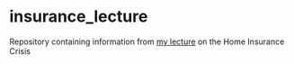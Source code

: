 # insurance_lecture
Repository containing information from [my lecture](https://www.youtube.com/watch?v=iaVjn3gN-No) on the Home Insurance Crisis
